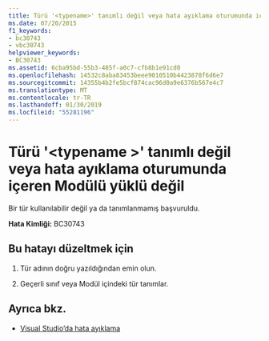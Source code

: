 ```yaml
---
title: Türü '<typename>' tanımlı değil veya hata ayıklama oturumunda içeren Modülü yüklü değil
ms.date: 07/20/2015
f1_keywords:
- bc30743
- vbc30743
helpviewer_keywords:
- BC30743
ms.assetid: 6cba95bd-55b3-485f-a0c7-cfb8b1e91cd0
ms.openlocfilehash: 14532c8aba83453beee9010510b4423878f6d6e7
ms.sourcegitcommit: 14355b4b2fe5bcf874cac96d0a9e6376b567e4c7
ms.translationtype: MT
ms.contentlocale: tr-TR
ms.lasthandoff: 01/30/2019
ms.locfileid: "55281196"
---
```

# <a name="type-typename-is-not-defined-or-the-module-containing-it-is-not-loaded-in-the-debugging-session"></a>Türü '\<typename >' tanımlı değil veya hata ayıklama oturumunda içeren Modülü yüklü değil
Bir tür kullanılabilir değil ya da tanımlanmamış başvuruldu.  
  
 **Hata Kimliği:** BC30743  
  
## <a name="to-correct-this-error"></a>Bu hatayı düzeltmek için  
  
1.  Tür adının doğru yazıldığından emin olun.  
  
2.  Geçerli sınıf veya Modül içindeki tür tanımlar.  
  
## <a name="see-also"></a>Ayrıca bkz.
- [Visual Studio’da hata ayıklama](/visualstudio/debugger/debugging-in-visual-studio)
